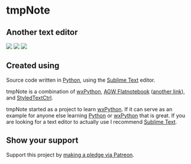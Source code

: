 # tmpNote  

## Another text editor  

<a href="https://codeclimate.com/github/nothingworksright/tmpNote"><img src="https://codeclimate.com/github/nothingworksright/tmpNote/badges/gpa.svg" /></a>  <a href="https://codeclimate.com/github/nothingworksright/tmpNote/coverage"><img src="https://codeclimate.com/github/nothingworksright/tmpNote/badges/coverage.svg" /></a>  <a href="https://codeclimate.com/github/nothingworksright/tmpNote"><img src="https://codeclimate.com/github/nothingworksright/tmpNote/badges/issue_count.svg" /></a>  

## Created using  

Source code written in [Python](https://www.python.org/), using the [Sublime Text](http://www.sublimetext.com/) editor.  

tmpNote is a combination of [wxPython](http://www.wxpython.org/), [AGW Flatnotebook](http://svn.wxwidgets.org/svn/wx/wxPython/3rdParty/AGW/agw/flatnotebook.py) ([another link](http://www.wxpython.org/docs/api/wx.lib.agw.flatnotebook-module.html)), and [StyledTextCtrl](http://www.wxpython.org/docs/api/wx.stc.StyledTextCtrl-class.html).  

tmpNote started as a project to learn [wxPython](http://www.wxpython.org/). If it can serve as an example for anyone else learning [Python](https://www.python.org/) or [wxPython](http://www.wxpython.org/) that is great. If you are looking for a text editor to actually use I recommend [Sublime Text](http://www.sublimetext.com/).  

## Show your support  

Support this project by [making a pledge via Patreon](https://www.patreon.com/jmg1138).  
